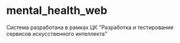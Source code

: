 # mental_health_web
Система разработана в рамках ЦК "Разработка и тестирование сервисов искусственного интеллекта"
